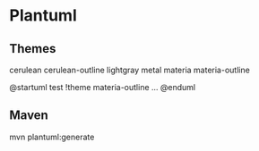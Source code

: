 # Plantuml

## Themes
cerulean
cerulean-outline
lightgray
metal
materia
materia-outline


@startuml test
    !theme materia-outline
    ...
@enduml


## Maven
mvn plantuml:generate
